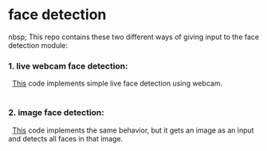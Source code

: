 # face detection
nbsp; This repo contains these two different ways of giving input to the face detection module:
### 1. live webcam face detection: <br />
&nbsp; [This](https://github.com/ParsaMohammadpour/face-detection/blob/main/main.py) code implements simple live face detection using webcam.
<br />
<br />

### 2. image face detection: <br />
&nbsp; [This](https://github.com/ParsaMohammadpour/face-detection/blob/main/face-detection.ipynb) code implements the same behavior, but it gets an image as an input and detects all faces in that image.
